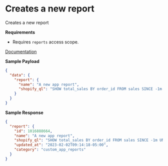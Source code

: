 # Creates a new report

Creates a new report

**Requirements**

- Requires `reports` access scope.

[Documentation](https://shopify.dev/docs/api/admin-rest/2023-01/resources/report)

**Sample Payload**

```json
{
  "data": {
    "report": {
      "name": "A new app report",
      "shopify_ql": "SHOW total_sales BY order_id FROM sales SINCE -1m UNTIL today ORDER BY total_sales"
    }
  }
}
```

**Sample Response**

```json
{
  "report": {
    "id": 1016888664,
    "name": "A new app report",
    "shopify_ql": "SHOW total_sales BY order_id FROM sales SINCE -1m UNTIL today ORDER BY total_sales",
    "updated_at": "2023-02-02T09:14:18-05:00",
    "category": "custom_app_reports"
  }
}
```
